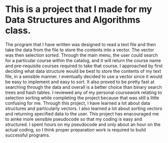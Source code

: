 # This is a project that I made for my Data Structures and Algorithms class. 
 
The program that I have written was designed to read a text file and then take the data from the file
to store the contents into a vector. The vector was then selection sorted. Through the main menu, 
the user could search for a particular course within the catalog, and it will return the course name
and pre-requisite courses required to take that course. I approached by first deciding what data structure would be best
to store the contents of my text file, in a sensible manner. I eventually decided to use a vector since it would be easy to implement
and easy to sort. It also proved to be pretty fast at searching through the data and overall is a better choice than binary search trees and hash tables.
I reviewed any of my personal coursework relating to selection sorting while completing the project because that was still a little confusing for me. 
Through this project, I have learned a lot about data structures and particularly vectors. I also learned a lot about sorting vectors and returning specified data to the user. 
This project has enacouraged me to amke more sensible pseudocode so that my coding is easy and structured. I spent hours on my pseudocode and only about an hour on the 
actual coding, so I think proper preparation work is required to build successful programs. 

